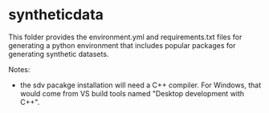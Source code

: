 # syntheticdata

This folder provides the environment.yml and requirements.txt files for generating a python environment
that includes popular packages for generating synthetic datasets.

Notes:
* the sdv pacakge installation will need a C++ compiler. For Windows, that would come from VS build tools named "Desktop development with C++".